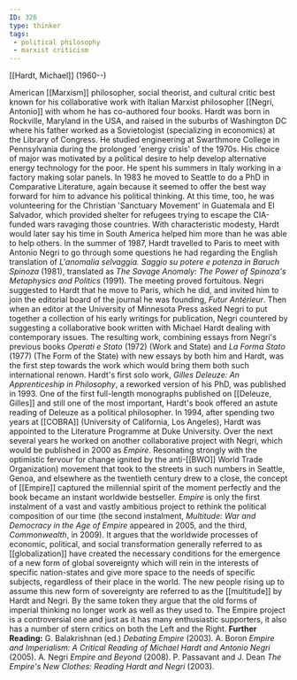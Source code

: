 ```yaml
---
ID: 326
type: thinker
tags: 
 - political philosophy
 - marxist criticism
---
```


[[Hardt, Michael]]
 (1960--)


American [[Marxism]]
philosopher, social theorist, and cultural critic best known for his
collaborative work with Italian Marxist philosopher [[Negri, Antonio]] with whom he has
co-authored four books.
Hardt was born in Rockville, Maryland in the USA, and raised in the
suburbs of Washington DC where his father worked as a Sovietologist
(specializing in economics) at the Library of Congress. He studied
engineering at Swarthmore College in Pennsylvania during the prolonged
'energy crisis' of the 1970s. His choice of major was motivated by a
political desire to help develop alternative energy technology for the
poor. He spent his summers in Italy working in a factory making solar
panels. In 1983 he moved to Seattle to do a PhD in Comparative
Literature, again because it seemed to offer the best way forward for
him to advance his political thinking. At this time, too, he was
volunteering for the Christian 'Sanctuary Movement' in Guatemala and El
Salvador, which provided shelter for refugees trying to escape the
CIA-funded wars ravaging those countries. With characteristic modesty,
Hardt would later say his time in South America helped him more than he
was able to help others.
In the summer of 1987, Hardt travelled to Paris to meet with Antonio
Negri to go through some questions he had regarding the English
translation of *L'anomalia selvaggia. Saggio su potere e potenza in
Baruch Spinoza* (1981), translated as *The Savage Anomaly: The Power of
Spinoza's Metaphysics and Politics* (1991). The meeting proved
fortuitous. Negri suggested to Hardt that he move to Paris, which he
did, and invited him to join the editorial board of the journal he was
founding, *Futur Antérieur*. Then when an editor at the University of
Minnesota Press asked Negri to put together a collection of his early
writings for publication, Negri countered by suggesting a collaborative
book written with Michael Hardt dealing with contemporary issues. The
resulting work, combining essays from Negri's previous books *Operati e
Stato* (1972) (Work and State) and *La Forma Stato* (1977) (The Form of
the State) with new essays by both him and Hardt, was the first step
towards the work which would bring them both such international renown.
Hardt's first solo work, *Gilles Deleuze: An Apprenticeship in
Philosophy*, a reworked version of his PhD, was published in 1993. One
of the first full-length monographs published on
[[Deleuze, Gilles]] and still one of
the most important, Hardt's book offered an astute reading of Deleuze as
a political philosopher. In 1994, after spending two years at
[[COBRA]]
(University of
California, Los Angeles), Hardt was appointed to the Literature
Programme at Duke University. Over the next several years he worked on
another collaborative project with Negri, which would be published in
2000 as *Empire*. Resonating strongly with the optimistic fervour for
change ignited by the
anti-[[BWO]]
World Trade
Organization) movement that took to the streets in such numbers in
Seattle, Genoa, and elsewhere as the twentieth century drew to a close,
the concept of [[Empire]]
captured the millennial spirit of the moment perfectly and the book
became an instant worldwide bestseller.
*Empire* is only the first instalment of a vast and vastly ambitious
project to rethink the political composition of our time (the second
instalment, *Multitude: War and Democracy in the Age of Empire* appeared
in 2005, and the third, *Commonwealth*, in 2009). It argues that the
worldwide processes of economic, political, and social transformation
generally referred to as
[[globalization]] have
created the necessary conditions for the emergence of a new form of
global sovereignty which will rein in the interests of specific
nation-states and give more space to the needs of specific subjects,
regardless of their place in the world. The new people rising up to
assume this new form of sovereignty are referred to as the
[[multitude]] by Hardt and
Negri. By the same token they argue that the old forms of imperial
thinking no longer work as well as they used to. The Empire project is a
controversial one and just as it has many enthusiastic supporters, it
also has a number of stern critics on both the Left and the Right.
**Further Reading:** G. Balakrishnan (ed.) *Debating Empire* (2003).
A. Boron *Empire and Imperialism: A Critical Reading of Michael Hardt
and Antonio Negri* (2005).
A. Negri *Empire and Beyond* (2008).
P. Passavant and J. Dean *The Empire's New Clothes: Reading Hardt and
Negri* (2003).
